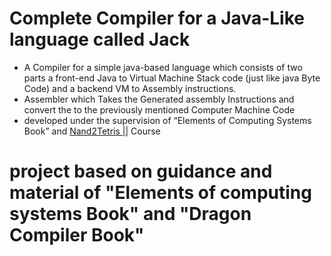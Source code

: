 # Complete Compiler for a Java-Like language called Jack

-	A Compiler for a simple java-based language which consists of two parts a front-end Java to Virtual Machine Stack code (just like java Byte Code) and a backend VM to Assembly instructions.
-	Assembler which Takes the Generated assembly Instructions and convert the to the previously mentioned Computer Machine Code  
-	developed under the supervision of “Elements of Computing Systems Book” and [Nand2Tetris ||](https://coursera.org/share/0adc34265cdf521fbe39913c9273be81) Course 


# project based on guidance and material of "Elements of computing systems Book" and "Dragon Compiler Book" 
